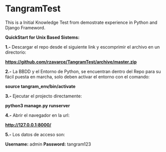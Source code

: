 # TangramTest
This is a Initial Knowledge Test from demostrate experience in Python and Django Frameword.


__QuickStart for Unix Based Sistems:__

__1.-__ Descargar el repo desde el siguiente link y escomprimir el archivo en un directorio:
  
  __https://github.com/rzavarce/TangramTest/archive/master.zip__

__2.-__ La BBDD y el Entorno de Python, se encuentran dentro del Repo para su fácil puesta en marcha, solo deben activar el entorno con el comando:

  __source tangram_env/bin/activate__

__3.-__ Ejecutar el projecto directamente:
  
  __python3 manage.py runserver__

__4.-__ Abrir el navegador en la url:
  
  __http://127.0.0.1:8000/__

__5.-__ Los datos de acceso son:

  __Username:__ admin
  __Password:__ tangram123




